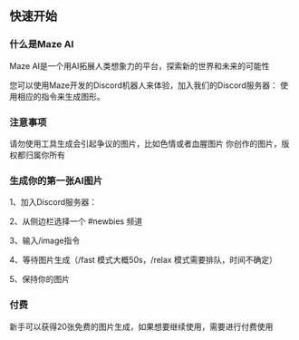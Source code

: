 ## 快速开始

### 什么是Maze AI

Maze AI是一个用AI拓展人类想象力的平台，探索新的世界和未来的可能性

您可以使用Maze开发的Discord机器人来体验，加入我们的Discord服务器：
使用相应的指令来生成图形。

### 注意事项

请勿使用工具生成会引起争议的图片，比如色情或者血腥图片
你创作的图片，版权都归属你所有

### 生成你的第一张AI图片

1、加入Discord服务器：

2、从侧边栏选择一个 #newbies 频道

3、输入/image指令

4、等待图片生成（/fast 模式大概50s，/relax 模式需要排队，时间不确定）

5、保持你的图片

### 付费

新手可以获得20张免费的图片生成，如果想要继续使用，需要进行付费使用





